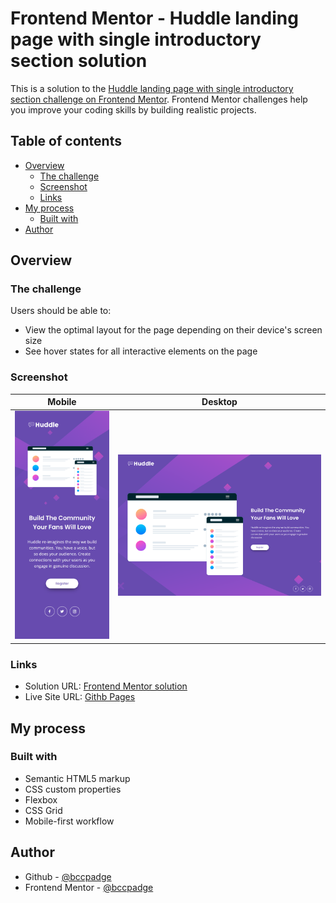 # Frontend Mentor - Huddle landing page with single introductory section solution

This is a solution to the [Huddle landing page with single introductory section challenge on Frontend Mentor](https://www.frontendmentor.io/challenges/huddle-landing-page-with-a-single-introductory-section-B_2Wvxgi0). Frontend Mentor challenges help you improve your coding skills by building realistic projects. 

## Table of contents

- [Overview](#overview)
  - [The challenge](#the-challenge)
  - [Screenshot](#screenshot)
  - [Links](#links)
- [My process](#my-process)
  - [Built with](#built-with)
- [Author](#author)

## Overview

### The challenge

Users should be able to:

- View the optimal layout for the page depending on their device's screen size
- See hover states for all interactive elements on the page

### Screenshot
| Mobile      | Desktop     |
| ----------- | ----------- |
| ![Mobile](/screenshots/mobile.png)  |  ![Desktop](/screenshots/desktop.png)            |         |


### Links

- Solution URL: [Frontend Mentor solution]()
- Live Site URL: [Githb Pages]()

## My process

### Built with

- Semantic HTML5 markup
- CSS custom properties
- Flexbox
- CSS Grid
- Mobile-first workflow


## Author
- Github - [@bccpadge](https://github.com/bccpadge)
- Frontend Mentor - [@bccpadge](https://www.frontendmentor.io/profile/bccpadge)



